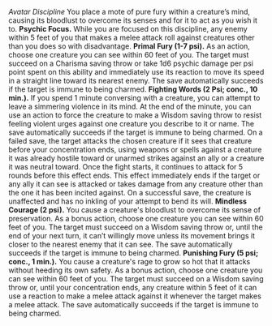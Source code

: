 *Avatar Discipline*
You place a mote of pure fury within a creature’s mind, causing its bloodlust to overcome its senses and for it to act as you wish it to.
**Psychic Focus.** While you are focused on this discipline, any enemy within 5 feet of you that makes a melee attack roll against creatures other than you does so with disadvantage.
**Primal Fury (1-7 psi).** As an action, choose one creature you can see within 60 feet of you. The target must succeed on a Charisma saving throw or take 1d6 psychic damage per psi point spent on this ability and immediately use its reaction to move its speed in a straight line toward its nearest enemy. The save automatically succeeds if the target is immune to being charmed.
**Fighting Words (2 Psi; conc., 10 min.).** If you spend 1 minute conversing with a creature, you can attempt to leave a simmering violence in its mind. At the end of the minute, you can use an action to force the creature to make a Wisdom saving throw to resist feeling violent urges against one creature you describe to it or name. The save automatically succeeds if the target is immune to being charmed. On a failed save, the target attacks the chosen creature if it sees that creature before your concentration ends, using weapons or spells against a creature it was already hostile toward or unarmed strikes against an ally or a creature it was neutral toward. Once the fight starts, it continues to attack for 5 rounds before this effect ends. This effect immediately ends if the target or any ally it can see is attacked or takes damage from any creature other than the one it has been incited against. On a successful save, the creature is unaffected and has no inkling of your attempt to bend its will.
**Mindless Courage (2 psi).** You cause a creature's bloodlust to overcome its sense of preservation. As a bonus action, choose one creature you can see within 60 feet of you. The target must succeed on a Wisdom saving throw or, until the end of your next turn, it can’t willingly move unless its movement brings it closer to the nearest enemy that it can see. The save automatically succeeds if the target is immune to being charmed.
**Punishing Fury (5 psi; conc., 1 min.).** You cause a creature's rage to grow so hot that it attacks without heeding its own safety. As a bonus action, choose one creature you can see within 60 feet of you. The target must succeed on a Wisdom saving throw or, until your concentration ends, any creature within 5 feet of it can use a reaction to make a melee attack against it whenever the target makes a melee attack. The save automatically succeeds if the target is immune to being charmed.